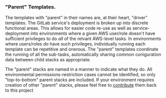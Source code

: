 ### "Parent" Templates.

The templates with "parent" in their names are, at their heart, "driver" templates. The GitLab service's deployment is broken up into discrete functional areas. This allows for easier code re-use as well as service-deployment into environments where a given AWS user/role doesn't have sufficient privileges to do _all_ of the relvant AWS-level tasks. In environments where users/roles _do_ have such privileges, individually running each template can be repetitive and onerous. The "parent" templates coordinate the running of all the sub-tasks, automatically sharing common coniguration data between child stacks as appropriate.

The "parent" stacks are named in a manner to indicate what they do. All environmental permissions-restriction cases cannot be identified, so only "top-to-bottom" parent stacks are included. If your environment requires creation of other "parent" stacks, please feel free to [contribute](/.github/contributing.md) them back to this project
